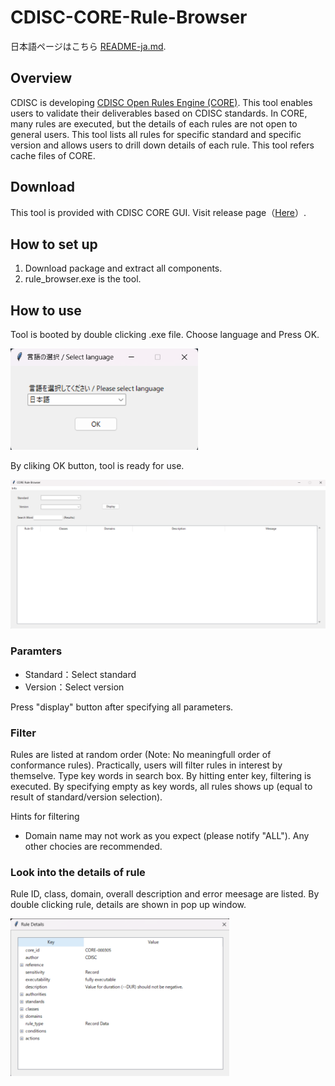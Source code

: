 # CDISC-CORE-Rule-Browser

日本語ページはこちら [README-ja.md](https://github.com/HajimeShimizu/CDISC-CORE-Rule-Browser/blob/main/README-ja.md).

## Overview
CDISC is developing [CDISC Open Rules Engine (CORE)](https://github.com/cdisc-org/cdisc-rules-engine). This tool enables users to validate their deliverables based on CDISC standards. In CORE, many rules are executed, but the details of each rules are not open to general users. This tool lists all rules for specific standard and specific version and allows users to drill down details of each rule. This tool refers cache files of CORE.

## Download
This tool is provided with CDISC CORE GUI. Visit release page（[Here](https://github.com/HajimeShimizu/CDISC-CORE-GUI/releases)）. 

## How to set up
1. Download package and extract all components.
2. rule_browser.exe is the tool.

## How to use
Tool is booted by double clicking .exe file. Choose language and Press OK.

<img width="300" alt="image" src="core_rule_browser_lang.png">

By cliking OK button, tool is ready for use.

<img width="600" alt="image" src="core_rule_browser_en.png">

### Paramters
- Standard：Select standard
- Version：Select version

Press "display" button after specifying all parameters.

### Filter
Rules are listed at random order (Note: No meaningfull order of conformance rules). Practically, users will filter rules in interest by themselve. Type key words in search box. By hitting enter key, filtering is executed. By specifying empty as key words, all rules shows up (equal to result of standard/version selection).

Hints for filtering
- Domain name may not work as you expect (please notify "ALL"). Any other chocies are recommended.

### Look into the details of rule
Rule ID, class, domain, overall description and error meesage are listed. By double clicking rule, details are shown in pop up window.

<img width="350" alt="image" src="core_rule_browser_detail.png">




